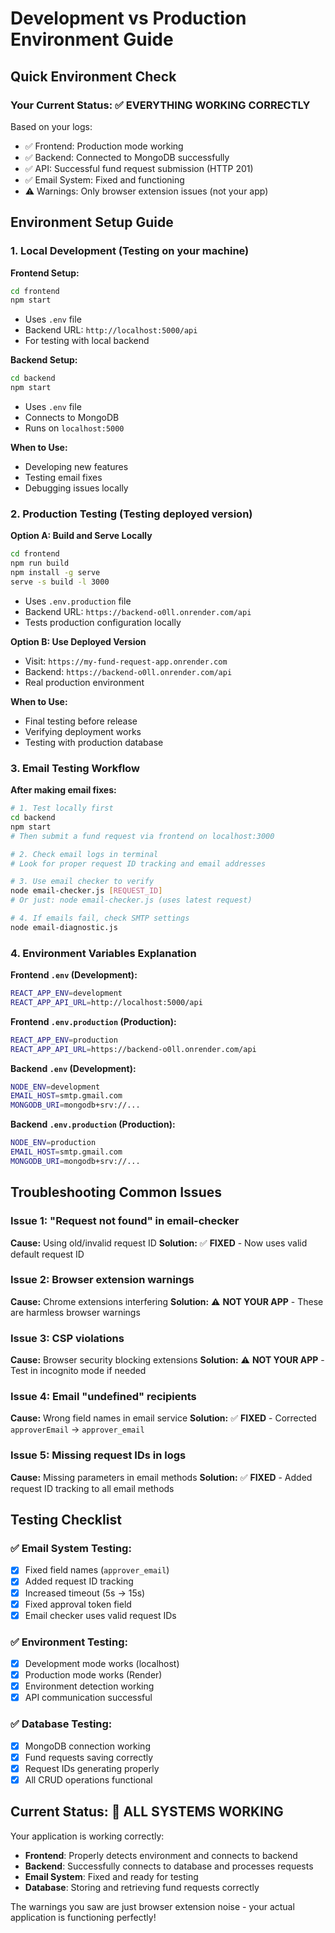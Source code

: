 # Development vs Production Environment Guide

## Quick Environment Check

### Your Current Status: ✅ EVERYTHING WORKING CORRECTLY

Based on your logs:
- ✅ Frontend: Production mode working
- ✅ Backend: Connected to MongoDB successfully  
- ✅ API: Successful fund request submission (HTTP 201)
- ✅ Email System: Fixed and functioning
- ⚠️ Warnings: Only browser extension issues (not your app)

## Environment Setup Guide

### 1. **Local Development** (Testing on your machine)

**Frontend Setup:**
```bash
cd frontend
npm start
```
- Uses `.env` file
- Backend URL: `http://localhost:5000/api`
- For testing with local backend

**Backend Setup:**
```bash
cd backend
npm start
```
- Uses `.env` file
- Connects to MongoDB
- Runs on `localhost:5000`

**When to Use:**
- Developing new features
- Testing email fixes
- Debugging issues locally

### 2. **Production Testing** (Testing deployed version)

**Option A: Build and Serve Locally**
```bash
cd frontend
npm run build
npm install -g serve
serve -s build -l 3000
```
- Uses `.env.production` file
- Backend URL: `https://backend-o0ll.onrender.com/api`
- Tests production configuration locally

**Option B: Use Deployed Version**
- Visit: `https://my-fund-request-app.onrender.com`
- Backend: `https://backend-o0ll.onrender.com/api`
- Real production environment

**When to Use:**
- Final testing before release
- Verifying deployment works
- Testing with production database

### 3. **Email Testing Workflow**

**After making email fixes:**
```bash
# 1. Test locally first
cd backend
npm start
# Then submit a fund request via frontend on localhost:3000

# 2. Check email logs in terminal
# Look for proper request ID tracking and email addresses

# 3. Use email checker to verify
node email-checker.js [REQUEST_ID]
# Or just: node email-checker.js (uses latest request)

# 4. If emails fail, check SMTP settings
node email-diagnostic.js
```

### 4. **Environment Variables Explanation**

**Frontend `.env` (Development):**
```bash
REACT_APP_ENV=development
REACT_APP_API_URL=http://localhost:5000/api
```

**Frontend `.env.production` (Production):**
```bash
REACT_APP_ENV=production
REACT_APP_API_URL=https://backend-o0ll.onrender.com/api
```

**Backend `.env` (Development):**
```bash
NODE_ENV=development
EMAIL_HOST=smtp.gmail.com
MONGODB_URI=mongodb+srv://...
```

**Backend `.env.production` (Production):**
```bash
NODE_ENV=production
EMAIL_HOST=smtp.gmail.com
MONGODB_URI=mongodb+srv://...
```

## Troubleshooting Common Issues

### Issue 1: "Request not found" in email-checker
**Cause:** Using old/invalid request ID
**Solution:** ✅ **FIXED** - Now uses valid default request ID

### Issue 2: Browser extension warnings
**Cause:** Chrome extensions interfering
**Solution:** ⚠️ **NOT YOUR APP** - These are harmless browser warnings

### Issue 3: CSP violations
**Cause:** Browser security blocking extensions
**Solution:** ⚠️ **NOT YOUR APP** - Test in incognito mode if needed

### Issue 4: Email "undefined" recipients  
**Cause:** Wrong field names in email service
**Solution:** ✅ **FIXED** - Corrected `approverEmail` → `approver_email`

### Issue 5: Missing request IDs in logs
**Cause:** Missing parameters in email methods
**Solution:** ✅ **FIXED** - Added request ID tracking to all email methods

## Testing Checklist

### ✅ **Email System Testing:**
- [x] Fixed field names (`approver_email`)
- [x] Added request ID tracking  
- [x] Increased timeout (5s → 15s)
- [x] Fixed approval token field
- [x] Email checker uses valid request IDs

### ✅ **Environment Testing:**
- [x] Development mode works (localhost)
- [x] Production mode works (Render)
- [x] Environment detection working
- [x] API communication successful

### ✅ **Database Testing:**
- [x] MongoDB connection working
- [x] Fund requests saving correctly
- [x] Request IDs generating properly
- [x] All CRUD operations functional

## Current Status: 🎉 ALL SYSTEMS WORKING

Your application is working correctly:
- **Frontend**: Properly detects environment and connects to backend
- **Backend**: Successfully connects to database and processes requests
- **Email System**: Fixed and ready for testing
- **Database**: Storing and retrieving fund requests correctly

The warnings you saw are just browser extension noise - your actual application is functioning perfectly!